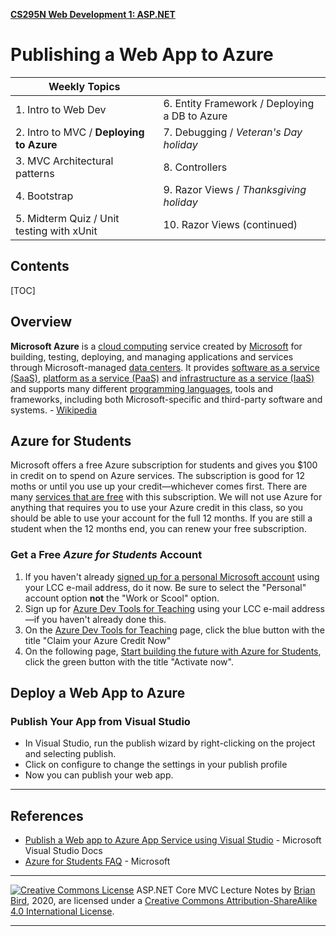 **[CS295N Web Development 1: ASP.NET](http://lcc-cit.github.io/CS295N-CourseMaterials/)**

# Publishing a Web App to Azure 



| Weekly Topics                             |                                               |
| ----------------------------------------- | --------------------------------------------- |
| 1. Intro to Web Dev                       | 6. Entity Framework / Deploying a DB to Azure |
| 2. Intro to MVC / **Deploying to Azure**  | 7. Debugging / *Veteran's Day holiday*        |
| 3. MVC Architectural patterns             | 8. Controllers                                |
| 4. Bootstrap                              | 9. Razor Views / *Thanksgiving holiday*       |
| 5. Midterm Quiz / Unit testing with xUnit | 10. Razor Views (continued)                   |



## Contents
[TOC]
## Overview

**Microsoft Azure** is a [cloud computing](https://en.wikipedia.org/wiki/Cloud_computing) service created by [Microsoft](https://en.wikipedia.org/wiki/Microsoft) for building, testing, deploying, and managing applications and services through Microsoft-managed [data centers](https://en.wikipedia.org/wiki/Data_center). It provides [software as a service (SaaS)](https://en.wikipedia.org/wiki/Software_as_a_service), [platform as a service (PaaS)](https://en.wikipedia.org/wiki/Platform_as_a_service) and [infrastructure as a service (IaaS)](https://en.wikipedia.org/wiki/Infrastructure_as_a_service) and supports many different [programming languages](https://en.wikipedia.org/wiki/Programming_language), tools and frameworks, including both Microsoft-specific and third-party software and systems. - [Wikipedia](https://en.wikipedia.org/wiki/Microsoft_Azure)

 

## Azure for Students

Microsoft offers a free Azure subscription for students and gives you $100 in credit on to spend on Azure services. The subscription is good for 12 moths or until you use up your credit—whichever comes first. There are many [services that are free](https://azure.microsoft.com/en-us/free/students/) with this subscription. We will not use Azure for anything that requires you to use your Azure credit in this class, so you should be able to use your account for the full 12 months. If you are still a student when the 12 months end, you can renew your free subscription.

### Get a Free *Azure for Students* Account 

1. If you haven't already [signed up for a personal Microsoft account](https://account.microsoft.com/) using your LCC e-mail address, do it now. Be sure to select the "Personal" account option **not** the "Work or Scool" option.
2. Sign up for [Azure Dev Tools for Teaching](https://signup.azure.com/studentverification?offerType=3) using your LCC e-mail address—if you haven't already done this.
3. On the [Azure Dev Tools for Teaching](https://portal.azure.com/?Microsoft_Azure_Education_correlationId=bbe97574-470e-4568-b0db-4d73ba7adfd2#blade/Microsoft_Azure_Education/EducationMenuBlade/overview) page, click the blue button with the title "Claim your Azure Credit Now"
4. On the following page, [Start building the future with Azure for Students](https://azure.microsoft.com/en-us/free/students/), click the green button with the title "Activate now".



## Deploy a Web App to Azure

### Publish Your App from Visual Studio 

- In Visual Studio, run the publish wizard by right-clicking on the project and selecting publish.
- Click on configure to change the settings in your publish profile
- Now you can publish your web app.

------

 

## References

- [Publish a Web app to Azure App Service using Visual Studio](https://docs.microsoft.com/en-US/visualstudio/deployment/quickstart-deploy-to-azure?view=vs-2019) - Microsoft Visual Studio Docs
- [Azure for Students FAQ](https://azure.microsoft.com/en-us/free/free-account-students-faq/) - Microsoft

------

[![Creative Commons License](https://i.creativecommons.org/l/by-sa/4.0/88x31.png)](http://creativecommons.org/licenses/by-sa/4.0/) ASP.NET Core MVC Lecture Notes by [Brian Bird](https://profbird.dev), 2020, are licensed under a [Creative Commons Attribution-ShareAlike 4.0 International License](http://creativecommons.org/licenses/by-sa/4.0/). 

------

